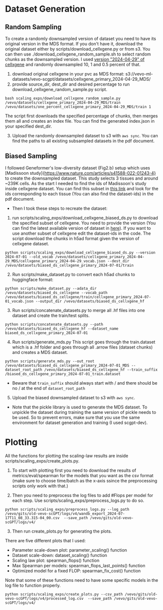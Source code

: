 # Dataset Generation

## Random Sampling
To create a randomly downsampled version of dataset you need to have its original version in the MDS format. If you don't have it, download the original dataset either by scripts/download_cellxgene.py or from s3. You can then use ./download_cellxgene_random_sample.sh to select random chunks as the downsampled version. 
I used [version "2024-04-29" of cellxgene](s3://vevo-ml-datasets/vevo-scgpt/datasets/cellxgene_primary_2024-04-29_MDS/) and randomly downsampled 10, 1 and 0.5 percent of that.

1. download original cellxgene in your pvc as MDS format: s3://vevo-ml-datasets/vevo-scgpt/datasets/cellxgene_primary_2024-04-29_MDS/
2. provide source_dir, dest_dir and desired percentage to run download_cellxgene_random_sample.py script.
```
bash scaling_exps/download_cellxgene_random_sample.py /vevo/datasets/cellxgene_primary_2024-04-29_MDS/train /vevo/datasets/one_percent_cellxgene_primary_2024-04-29_MDS/train 1
```
The script first downloads the specified percentage of chunks, then merges them all  and creates an index file. You can find the generated index.json in your specified dest_dir.

3. Upload the randomly downsampled dataset to s3 with ``` aws sync ```. 
You can find the paths to all existing subsampled datasets in the pdf document.

 
## Biased Sampling
I followed Geneformer's low-diversity dataset (Fig2.b) setup which uses [Madissoon study]{https://www.nature.com/articles/s41588-022-01243-4} to create the downsampled dataset. This study selects 3 tissues and around ~239K cells. As the start I needed to find the ids of Madissoon's study inside cellxgene dataset. You can find this subset in [this link](https://cellxgene.cziscience.com/e/2c3621b8-1870-4e06-b169-252ab243118d.cxg/) and look for the ids corresponding to each tissue (You can also find the dataset-ids) in the pdf document.

-   Then I took these steps to recreate the dataset:
1. run scripts/scaling_exps/download_cellxgene_biased_ds.py to download the specified subset of cellxgene. You need to provide the version (You can find the latest available version of dataset in [here](https://chanzuckerberg.github.io/cellxgene-census/cellxgene_census_docsite_data_release_info.html)).
 If you want to use another subset of cellxgene edit the dataset-ids in the code.
The script download the chunks in h5ad format given the  version of cellxgene dataset.

``` Example:
python scripts/scaling_exps/download_cellxgene_biased_ds.py --version 2024-07-01 --old_vocab /vevo/datasets/cellxgene_primary_2024-04-29_MDS/cellxgene_primary_2024-04-29_vocab.json --dest_dir /vevo/datasets/biased_ds_cellxgene_primary_2024-07-01/train
```

2. Run scripts/make_dataset.py to convert each h5ad chunks to  huggingface format:
``` Example:
python scripts/make_dataset.py --adata_dir /vevo/datasets/biased_ds_cellxgene --vocab_path /vevo/datasets/biased_ds_cellxgene/train/cellxgene_primary_2024-07-01_vocab.json --output_dir /vevo/datasets/biased_ds_cellxgene_hf

```

3. Run scripts/concatenate_datasets.py to merge all .hf files into one dataset and create the train/test splits. 
``` Example:
python scripts/concatenate_datasets.py --path /vevo/datasets/biased_ds_cellxgene_hf --dataset_name biased_ds_cellxgene_primary_2024-07-01
```

4. Run scripts/generate_mds.py
This script goes through the train.dataset which is a .hf folder and goes through all .arrow files (dataset chunks) and creates a MDS dataset.
``` Example:
python scripts/generate_mds.py --out_root /vevo/datasets/biased_ds_cellxgene_primary_2024-07-01_MDS --dataset_root_path /vevo/datasets/biased_ds_cellxgene_hf --train_suffix /biased_ds_cellxgene_primary_2024-07-01_train.dataset
``` 
- Beware that ``` train_suffix ``` should always start with / and there should be no / at the end of ```dataset_root_path```

5. Upload the biased downsampled dataset to s3 with ``` aws sync ```.

- Note that  the pickle library is used to generate the MDS dataset. To  unpickle the dataset during training the same version of pickle needs to be used.  So to prevent errors, make sure that you use the same environment for dataset generation and training (I used scgpt-dev). 


# Plotting
All the functions for plotting the scaling-law results are inside scripts/scaling_exps/create_plots.py.

1. To start with plotting first you need to download the results of metrics/eval/spearman for the models that you want as the csv format (make sure to choose time/batch as the x-axis ssince the preprocessing scripts only work with that.) 

2. Then you need to preprocess the log files to add #Flops per model for each step. Use scripts/scaling_exps/preprocess_logs.py to do so.
``` Example:
python scripts/scaling_exps/preprocess_logs.py --log_path /vevo/gits/old-vevo-scGPT/logs/v4/wandb_export_2024-07-17T11_08_33.315-04_00.csv  --save_path /vevo/gits/old-vevo-scGPT/logs/v4/
```

3. Then run create_plots.py for generating the plots. 

There are five different plots that I used:
- Parameter scale-down plot: parameter_scaling() function
- Dataset scale-down: dataset_scaling() function
- Scaling law plot: spearman_flops() function
- Max Spearman per models: spearman_flops_last_points() function
- Optimized model for a fixed FLOP: spearman_fix_cost() function

Note that some of these functions need to have some specific models in the log file to function properly. 

``` Example:
python scripts/scaling_exps/create_plots.py --csv_path /vevo/gits/old-vevo-scGPT/logs/v4/processed_log.csv  --save_path /vevo/gits/old-vevo-scGPT/logs/v4/
```